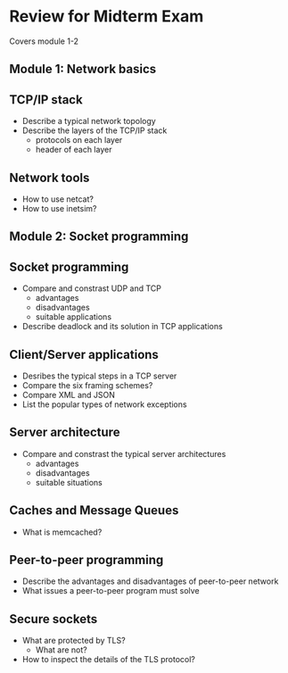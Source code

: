 # Review for Midterm Exam

Covers module 1-2

## Module 1: Network basics

TCP/IP stack
---
- Describe a typical network topology
- Describe the layers of the TCP/IP stack
  - protocols on each layer
  - header of each layer


Network tools
---
- How to use netcat?
- How to use inetsim?


## Module 2: Socket programming

Socket programming
---
- Compare and constrast UDP and TCP
  - advantages
  - disadvantages
  - suitable applications
- Describe deadlock and its solution in TCP applications



Client/Server applications
---
- Desribes the typical steps in a TCP server
- Compare the six framing schemes?
- Compare XML and JSON
- List the popular types of network exceptions


Server architecture
---
- Compare and constrast the typical server architectures
  - advantages
  - disadvantages
  - suitable situations


Caches and Message Queues
---
- What is memcached?


Peer-to-peer programming
---
- Describe the advantages and disadvantages of peer-to-peer network
- What issues a peer-to-peer program must solve


Secure sockets
---
- What are protected by TLS?
  - What are not?
- How to inspect the details of the TLS protocol?
